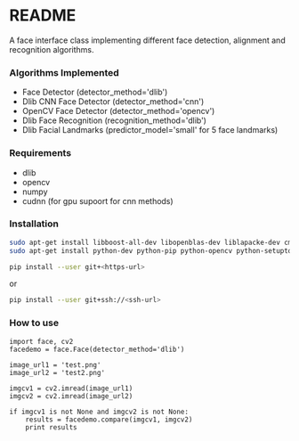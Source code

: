 # README #

A face interface class implementing different face detection, alignment and recognition algorithms.

### Algorithms Implemented ###

* Face Detector (detector_method='dlib')
* Dlib CNN Face Detector (detector_method='cnn')
* OpenCV Face Detector (detector_method='opencv')
* Dlib Face Recognition (recognition_method='dlib')
* Dlib Facial Landmarks (predictor_model='small' for 5 face landmarks)

### Requirements ###

* dlib
* opencv
* numpy
* cudnn (for gpu supoort for cnn methods)

### Installation ###
```sh
sudo apt-get install libboost-all-dev libopenblas-dev liblapacke-dev cmake build-essential
sudo apt-get install python-dev python-pip python-opencv python-setuptools #python-opencv
```
```sh
pip install --user git+<https-url>
```
or
```sh
pip install --user git+ssh://<ssh-url>
```
### How to use ###

    import face, cv2
    facedemo = face.Face(detector_method='dlib')

    image_url1 = 'test.png'
    image_url2 = 'test2.png'
    
    imgcv1 = cv2.imread(image_url1)
    imgcv2 = cv2.imread(image_url2)

    if imgcv1 is not None and imgcv2 is not None:
        results = facedemo.compare(imgcv1, imgcv2)
        print results